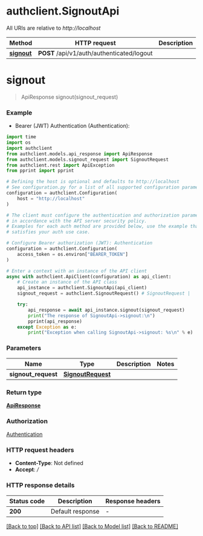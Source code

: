 # authclient.SignoutApi

All URIs are relative to *http://localhost*

Method | HTTP request | Description
------------- | ------------- | -------------
[**signout**](SignoutApi.md#signout) | **POST** /api/v1/auth/authenticated/logout | 


# **signout**
> ApiResponse signout(signout_request)



### Example

* Bearer (JWT) Authentication (Authentication):
```python
import time
import os
import authclient
from authclient.models.api_response import ApiResponse
from authclient.models.signout_request import SignoutRequest
from authclient.rest import ApiException
from pprint import pprint

# Defining the host is optional and defaults to http://localhost
# See configuration.py for a list of all supported configuration parameters.
configuration = authclient.Configuration(
    host = "http://localhost"
)

# The client must configure the authentication and authorization parameters
# in accordance with the API server security policy.
# Examples for each auth method are provided below, use the example that
# satisfies your auth use case.

# Configure Bearer authorization (JWT): Authentication
configuration = authclient.Configuration(
    access_token = os.environ["BEARER_TOKEN"]
)

# Enter a context with an instance of the API client
async with authclient.ApiClient(configuration) as api_client:
    # Create an instance of the API class
    api_instance = authclient.SignoutApi(api_client)
    signout_request = authclient.SignoutRequest() # SignoutRequest | 

    try:
        api_response = await api_instance.signout(signout_request)
        print("The response of SignoutApi->signout:\n")
        pprint(api_response)
    except Exception as e:
        print("Exception when calling SignoutApi->signout: %s\n" % e)
```



### Parameters

Name | Type | Description  | Notes
------------- | ------------- | ------------- | -------------
 **signout_request** | [**SignoutRequest**](SignoutRequest.md)|  | 

### Return type

[**ApiResponse**](ApiResponse.md)

### Authorization

[Authentication](../README.md#Authentication)

### HTTP request headers

 - **Content-Type**: Not defined
 - **Accept**: */*

### HTTP response details
| Status code | Description | Response headers |
|-------------|-------------|------------------|
**200** | Default response |  -  |

[[Back to top]](#) [[Back to API list]](../README.md#documentation-for-api-endpoints) [[Back to Model list]](../README.md#documentation-for-models) [[Back to README]](../README.md)

